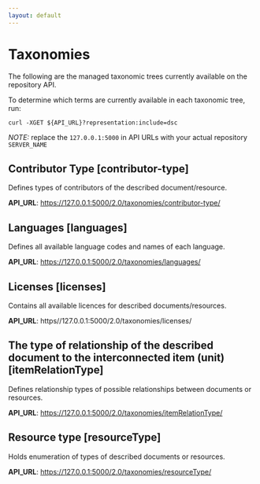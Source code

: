 ```yaml
---
layout: default
---
```


# Taxonomies

The following are the managed taxonomic trees currently available on the repository API.

To determine which terms are currently available in each taxonomic tree, run:
```shell
curl -XGET ${API_URL}?representation:include=dsc
```

_NOTE:_ replace the `127.0.0.1:5000` in API URLs with your actual repository `SERVER_NAME`

## Contributor Type [contributor-type]

Defines types of contributors of the described document/resource.

**API_URL**: https://127.0.0.1:5000/2.0/taxonomies/contributor-type/

## Languages [languages]

Defines all available language codes and names of each language.

**API_URL**: https://127.0.0.1:5000/2.0/taxonomies/languages/

## Licenses [licenses]

Contains all available licences for described documents/resources.

**API_URL**: https//127.0.0.1:5000/2.0/taxonomies/licenses/

## The type of relationship of the described document to the interconnected item (unit) [itemRelationType]

Defines relationship types of possible relationships between documents or
resources.

**API_URL**: https://127.0.0.1:5000/2.0/taxonomies/itemRelationType/

## Resource type [resourceType]

Holds enumeration of types of described documents or resources.

**API_URL**: https://127.0.0.1:5000/2.0/taxonomies/resourceType/